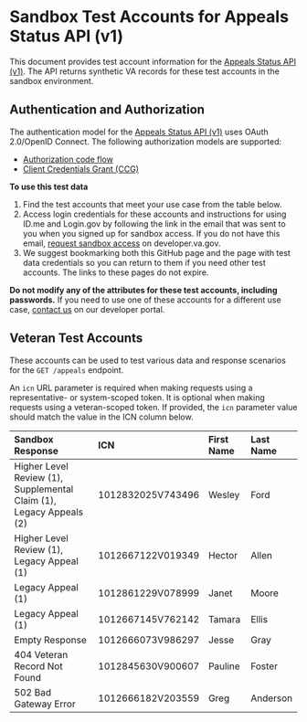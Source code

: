 # Sandbox Test Accounts for Appeals Status API (v1)

This document provides test account information for the [Appeals Status API (v1)](https://developer.va.gov/explore/api/appeals-status/docs?version=current). The API returns synthetic VA records for these test accounts in the sandbox environment.

## Authentication and Authorization

The authentication model for the [Appeals Status API (v1)](https://developer.va.gov/explore/api/appeals-status/docs?version=current) uses OAuth 2.0/OpenID Connect. The following authorization models are supported:
- [Authorization code flow](https://developer.va.gov/explore/api/appeals-status/authorization-code)
- [Client Credentials Grant (CCG)](https://developer.va.gov/explore/api/appeals-status/client-credentials)

**To use this test data**
1. Find the test accounts that meet your use case from the table below.
2. Access login credentials for these accounts and instructions for using ID.me and Login.gov by following the link in the email that was sent to you when you signed up for sandbox access.  If you do not have this email, [request sandbox access](https://developer.va.gov/explore/api/appeals-status/sandbox-access) on developer.va.gov.
3. We suggest bookmarking both this GitHub page and the page with test data credentials so you can return to them if you need other test accounts. The links to these pages do not expire.

**Do not modify any of the attributes for these test accounts, including passwords.** If you need to use one of these accounts for a different use case, [contact us](https://developer.va.gov/support/contact-us) on our developer portal.

## Veteran Test Accounts

These accounts can be used to test various data and response scenarios for the `GET /appeals` endpoint. 

An `icn` URL parameter is required when making requests using a representative- or system-scoped token. It is optional when making requests using a veteran-scoped token. If provided, the `icn` parameter value should match the value in the ICN column below.

| Sandbox Response                                                    | ICN               | First Name | Last Name |
|:--------------------------------------------------------------------|:------------------|:-----------|:----------|
| Higher Level Review (1), Supplemental Claim (1), Legacy Appeals (2) | 1012832025V743496 | Wesley     | Ford      |
| Higher Level Review (1), Legacy Appeal (1)                          | 1012667122V019349 | Hector     | Allen     |
| Legacy Appeal (1)                                                   | 1012861229V078999 | Janet      | Moore     |
| Legacy Appeal (1)                                                   | 1012667145V762142 | Tamara     | Ellis     |
| Empty Response                                                      | 1012666073V986297 | Jesse      | Gray      |
| 404 Veteran Record Not Found                                        | 1012845630V900607 | Pauline    | Foster    |
| 502 Bad Gateway Error                                               | 1012666182V203559 | Greg       | Anderson  |
